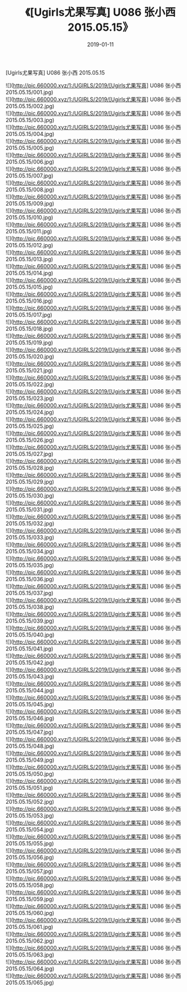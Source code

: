 ﻿---
layout: post
title:  《[Ugirls尤果写真] U086 张小西 2015.05.15》
date:   2019-01-11
img: http://pic.660000.xyz/1:/UGIRLS/2019/[Ugirls尤果写真] U086 张小西 2015.05.15/000.jpg
categories: [美女, 清纯, 唯美]
---

[Ugirls尤果写真] U086 张小西 2015.05.15

 ![](http://pic.660000.xyz/1:/UGIRLS/2019/[Ugirls尤果写真] U086 张小西 2015.05.15/001.jpg) <br>![](http://pic.660000.xyz/1:/UGIRLS/2019/[Ugirls尤果写真] U086 张小西 2015.05.15/002.jpg) <br>![](http://pic.660000.xyz/1:/UGIRLS/2019/[Ugirls尤果写真] U086 张小西 2015.05.15/003.jpg) <br>![](http://pic.660000.xyz/1:/UGIRLS/2019/[Ugirls尤果写真] U086 张小西 2015.05.15/004.jpg) <br>![](http://pic.660000.xyz/1:/UGIRLS/2019/[Ugirls尤果写真] U086 张小西 2015.05.15/005.jpg) <br>![](http://pic.660000.xyz/1:/UGIRLS/2019/[Ugirls尤果写真] U086 张小西 2015.05.15/006.jpg) <br>![](http://pic.660000.xyz/1:/UGIRLS/2019/[Ugirls尤果写真] U086 张小西 2015.05.15/007.jpg) <br>![](http://pic.660000.xyz/1:/UGIRLS/2019/[Ugirls尤果写真] U086 张小西 2015.05.15/008.jpg) <br>![](http://pic.660000.xyz/1:/UGIRLS/2019/[Ugirls尤果写真] U086 张小西 2015.05.15/009.jpg) <br>![](http://pic.660000.xyz/1:/UGIRLS/2019/[Ugirls尤果写真] U086 张小西 2015.05.15/010.jpg) <br>![](http://pic.660000.xyz/1:/UGIRLS/2019/[Ugirls尤果写真] U086 张小西 2015.05.15/011.jpg) <br>![](http://pic.660000.xyz/1:/UGIRLS/2019/[Ugirls尤果写真] U086 张小西 2015.05.15/012.jpg) <br>![](http://pic.660000.xyz/1:/UGIRLS/2019/[Ugirls尤果写真] U086 张小西 2015.05.15/013.jpg) <br>![](http://pic.660000.xyz/1:/UGIRLS/2019/[Ugirls尤果写真] U086 张小西 2015.05.15/014.jpg) <br>![](http://pic.660000.xyz/1:/UGIRLS/2019/[Ugirls尤果写真] U086 张小西 2015.05.15/015.jpg) <br>![](http://pic.660000.xyz/1:/UGIRLS/2019/[Ugirls尤果写真] U086 张小西 2015.05.15/016.jpg) <br>![](http://pic.660000.xyz/1:/UGIRLS/2019/[Ugirls尤果写真] U086 张小西 2015.05.15/017.jpg) <br>![](http://pic.660000.xyz/1:/UGIRLS/2019/[Ugirls尤果写真] U086 张小西 2015.05.15/018.jpg) <br>![](http://pic.660000.xyz/1:/UGIRLS/2019/[Ugirls尤果写真] U086 张小西 2015.05.15/019.jpg) <br>![](http://pic.660000.xyz/1:/UGIRLS/2019/[Ugirls尤果写真] U086 张小西 2015.05.15/020.jpg) <br>![](http://pic.660000.xyz/1:/UGIRLS/2019/[Ugirls尤果写真] U086 张小西 2015.05.15/021.jpg) <br>![](http://pic.660000.xyz/1:/UGIRLS/2019/[Ugirls尤果写真] U086 张小西 2015.05.15/022.jpg) <br>![](http://pic.660000.xyz/1:/UGIRLS/2019/[Ugirls尤果写真] U086 张小西 2015.05.15/023.jpg) <br>![](http://pic.660000.xyz/1:/UGIRLS/2019/[Ugirls尤果写真] U086 张小西 2015.05.15/024.jpg) <br>![](http://pic.660000.xyz/1:/UGIRLS/2019/[Ugirls尤果写真] U086 张小西 2015.05.15/025.jpg) <br>![](http://pic.660000.xyz/1:/UGIRLS/2019/[Ugirls尤果写真] U086 张小西 2015.05.15/026.jpg) <br>![](http://pic.660000.xyz/1:/UGIRLS/2019/[Ugirls尤果写真] U086 张小西 2015.05.15/027.jpg) <br>![](http://pic.660000.xyz/1:/UGIRLS/2019/[Ugirls尤果写真] U086 张小西 2015.05.15/028.jpg) <br>![](http://pic.660000.xyz/1:/UGIRLS/2019/[Ugirls尤果写真] U086 张小西 2015.05.15/029.jpg) <br>![](http://pic.660000.xyz/1:/UGIRLS/2019/[Ugirls尤果写真] U086 张小西 2015.05.15/030.jpg) <br>![](http://pic.660000.xyz/1:/UGIRLS/2019/[Ugirls尤果写真] U086 张小西 2015.05.15/031.jpg) <br>![](http://pic.660000.xyz/1:/UGIRLS/2019/[Ugirls尤果写真] U086 张小西 2015.05.15/032.jpg) <br>![](http://pic.660000.xyz/1:/UGIRLS/2019/[Ugirls尤果写真] U086 张小西 2015.05.15/033.jpg) <br>![](http://pic.660000.xyz/1:/UGIRLS/2019/[Ugirls尤果写真] U086 张小西 2015.05.15/034.jpg) <br>![](http://pic.660000.xyz/1:/UGIRLS/2019/[Ugirls尤果写真] U086 张小西 2015.05.15/035.jpg) <br>![](http://pic.660000.xyz/1:/UGIRLS/2019/[Ugirls尤果写真] U086 张小西 2015.05.15/036.jpg) <br>![](http://pic.660000.xyz/1:/UGIRLS/2019/[Ugirls尤果写真] U086 张小西 2015.05.15/037.jpg) <br>![](http://pic.660000.xyz/1:/UGIRLS/2019/[Ugirls尤果写真] U086 张小西 2015.05.15/038.jpg) <br>![](http://pic.660000.xyz/1:/UGIRLS/2019/[Ugirls尤果写真] U086 张小西 2015.05.15/039.jpg) <br>![](http://pic.660000.xyz/1:/UGIRLS/2019/[Ugirls尤果写真] U086 张小西 2015.05.15/040.jpg) <br>![](http://pic.660000.xyz/1:/UGIRLS/2019/[Ugirls尤果写真] U086 张小西 2015.05.15/041.jpg) <br>![](http://pic.660000.xyz/1:/UGIRLS/2019/[Ugirls尤果写真] U086 张小西 2015.05.15/042.jpg) <br>![](http://pic.660000.xyz/1:/UGIRLS/2019/[Ugirls尤果写真] U086 张小西 2015.05.15/043.jpg) <br>![](http://pic.660000.xyz/1:/UGIRLS/2019/[Ugirls尤果写真] U086 张小西 2015.05.15/044.jpg) <br>![](http://pic.660000.xyz/1:/UGIRLS/2019/[Ugirls尤果写真] U086 张小西 2015.05.15/045.jpg) <br>![](http://pic.660000.xyz/1:/UGIRLS/2019/[Ugirls尤果写真] U086 张小西 2015.05.15/046.jpg) <br>![](http://pic.660000.xyz/1:/UGIRLS/2019/[Ugirls尤果写真] U086 张小西 2015.05.15/047.jpg) <br>![](http://pic.660000.xyz/1:/UGIRLS/2019/[Ugirls尤果写真] U086 张小西 2015.05.15/048.jpg) <br>![](http://pic.660000.xyz/1:/UGIRLS/2019/[Ugirls尤果写真] U086 张小西 2015.05.15/049.jpg) <br>![](http://pic.660000.xyz/1:/UGIRLS/2019/[Ugirls尤果写真] U086 张小西 2015.05.15/050.jpg) <br>![](http://pic.660000.xyz/1:/UGIRLS/2019/[Ugirls尤果写真] U086 张小西 2015.05.15/051.jpg) <br>![](http://pic.660000.xyz/1:/UGIRLS/2019/[Ugirls尤果写真] U086 张小西 2015.05.15/052.jpg) <br>![](http://pic.660000.xyz/1:/UGIRLS/2019/[Ugirls尤果写真] U086 张小西 2015.05.15/053.jpg) <br>![](http://pic.660000.xyz/1:/UGIRLS/2019/[Ugirls尤果写真] U086 张小西 2015.05.15/054.jpg) <br>![](http://pic.660000.xyz/1:/UGIRLS/2019/[Ugirls尤果写真] U086 张小西 2015.05.15/055.jpg) <br>![](http://pic.660000.xyz/1:/UGIRLS/2019/[Ugirls尤果写真] U086 张小西 2015.05.15/056.jpg) <br>![](http://pic.660000.xyz/1:/UGIRLS/2019/[Ugirls尤果写真] U086 张小西 2015.05.15/057.jpg) <br>![](http://pic.660000.xyz/1:/UGIRLS/2019/[Ugirls尤果写真] U086 张小西 2015.05.15/058.jpg) <br>![](http://pic.660000.xyz/1:/UGIRLS/2019/[Ugirls尤果写真] U086 张小西 2015.05.15/059.jpg) <br>![](http://pic.660000.xyz/1:/UGIRLS/2019/[Ugirls尤果写真] U086 张小西 2015.05.15/060.jpg) <br>![](http://pic.660000.xyz/1:/UGIRLS/2019/[Ugirls尤果写真] U086 张小西 2015.05.15/061.jpg) <br>![](http://pic.660000.xyz/1:/UGIRLS/2019/[Ugirls尤果写真] U086 张小西 2015.05.15/062.jpg) <br>![](http://pic.660000.xyz/1:/UGIRLS/2019/[Ugirls尤果写真] U086 张小西 2015.05.15/063.jpg) <br>![](http://pic.660000.xyz/1:/UGIRLS/2019/[Ugirls尤果写真] U086 张小西 2015.05.15/064.jpg) <br>![](http://pic.660000.xyz/1:/UGIRLS/2019/[Ugirls尤果写真] U086 张小西 2015.05.15/065.jpg) <br>